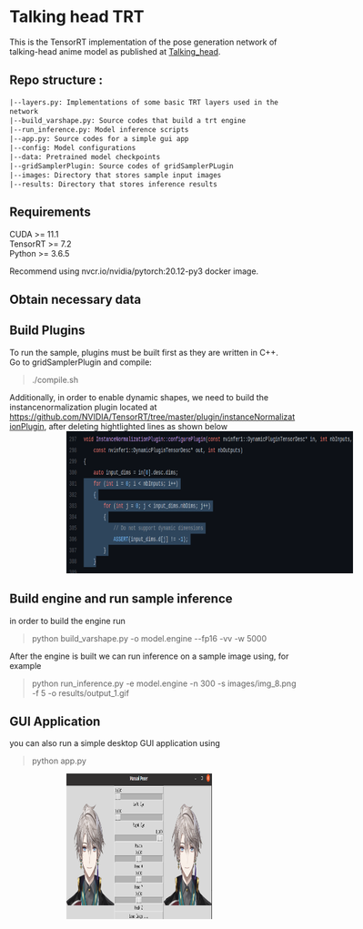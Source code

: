 # Talking head TRT
 This is the TensorRT implementation of the pose generation network of talking-head anime model as published at [Talking_head](https://github.com/pkhungurn/talking-head-anime-demo). 


## Repo structure :

    |--layers.py: Implementations of some basic TRT layers used in the network
    |--build_varshape.py: Source codes that build a trt engine
    |--run_inference.py: Model inference scripts
    |--app.py: Source codes for a simple gui app
    |--config: Model configurations
    |--data: Pretrained model checkpoints
    |--gridSamplerPlugin: Source codes of gridSamplerPLugin
    |--images: Directory that stores sample input images 
    |--results: Directory that stores inference results

## Requirements
CUDA >= 11.1  
TensorRT >= 7.2   
Python >= 3.6.5

Recommend using nvcr.io/nvidia/pytorch:20.12-py3 docker image.

## Obtain necessary data

## Build Plugins
To run the sample, plugins must be built first as they are written in C++.  
Go to gridSamplerPlugin and compile: 
> ./compile.sh

Additionally, in order to enable dynamic shapes, we need to build the instancenormalization plugin located at https://github.com/NVIDIA/TensorRT/tree/master/plugin/instanceNormalizationPlugin, after deleting hightlighted lines as shown below
<img src="shot_0.png" width="825" height="250" hspace="100">

## Build engine and run sample inference
in order to build the engine run
>python build_varshape.py -o model.engine --fp16 -vv -w 5000

After the engine is built
we can run inference on a sample image using, for example
>python run_inference.py -e model.engine -n 300 -s images/img_8.png -f 5 -o results/output_1.gif

## GUI Application
you can also run a simple desktop GUI application using
>python app.py

<img src="gui.png" width="256" height="256" hspace="100">
